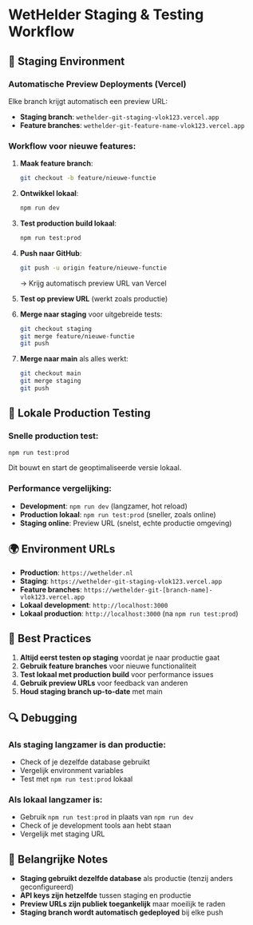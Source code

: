 # WetHelder Staging & Testing Workflow

## 🚀 Staging Environment

### Automatische Preview Deployments (Vercel)
Elke branch krijgt automatisch een preview URL:
- **Staging branch**: `wethelder-git-staging-vlok123.vercel.app`
- **Feature branches**: `wethelder-git-feature-name-vlok123.vercel.app`

### Workflow voor nieuwe features:

1. **Maak feature branch**:
   ```bash
   git checkout -b feature/nieuwe-functie
   ```

2. **Ontwikkel lokaal**:
   ```bash
   npm run dev
   ```

3. **Test production build lokaal**:
   ```bash
   npm run test:prod
   ```

4. **Push naar GitHub**:
   ```bash
   git push -u origin feature/nieuwe-functie
   ```
   → Krijg automatisch preview URL van Vercel

5. **Test op preview URL** (werkt zoals productie)

6. **Merge naar staging** voor uitgebreide tests:
   ```bash
   git checkout staging
   git merge feature/nieuwe-functie
   git push
   ```

7. **Merge naar main** als alles werkt:
   ```bash
   git checkout main
   git merge staging
   git push
   ```

## 🔧 Lokale Production Testing

### Snelle production test:
```bash
npm run test:prod
```
Dit bouwt en start de geoptimaliseerde versie lokaal.

### Performance vergelijking:
- **Development**: `npm run dev` (langzamer, hot reload)
- **Production lokaal**: `npm run test:prod` (sneller, zoals online)
- **Staging online**: Preview URL (snelst, echte productie omgeving)

## 🌍 Environment URLs

- **Production**: `https://wethelder.nl`
- **Staging**: `https://wethelder-git-staging-vlok123.vercel.app`
- **Feature branches**: `https://wethelder-git-[branch-name]-vlok123.vercel.app`
- **Lokaal development**: `http://localhost:3000`
- **Lokaal production**: `http://localhost:3000` (na `npm run test:prod`)

## 📝 Best Practices

1. **Altijd eerst testen op staging** voordat je naar productie gaat
2. **Gebruik feature branches** voor nieuwe functionaliteit
3. **Test lokaal met production build** voor performance issues
4. **Gebruik preview URLs** voor feedback van anderen
5. **Houd staging branch up-to-date** met main

## 🔍 Debugging

### Als staging langzamer is dan productie:
- Check of je dezelfde database gebruikt
- Vergelijk environment variables
- Test met `npm run test:prod` lokaal

### Als lokaal langzamer is:
- Gebruik `npm run test:prod` in plaats van `npm run dev`
- Check of je development tools aan hebt staan
- Vergelijk met staging URL

## 🚨 Belangrijke Notes

- **Staging gebruikt dezelfde database** als productie (tenzij anders geconfigureerd)
- **API keys zijn hetzelfde** tussen staging en productie
- **Preview URLs zijn publiek toegankelijk** maar moeilijk te raden
- **Staging branch wordt automatisch gedeployed** bij elke push 